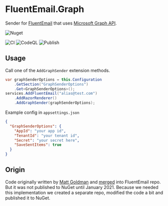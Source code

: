 # FluentEmail.Graph

Sender for [FluentEmail](https://github.com/lukencode/FluentEmail) that uses [Microsoft Graph API](https://docs.microsoft.com/en-us/graph/api/resources/mail-api-overview?view=graph-rest-1.0).

![Nuget](https://img.shields.io/nuget/v/FluentEmail.Graph)

![CI](https://github.com/NatchEurope/FluentEmail.Graph/workflows/CI/badge.svg)
![CodeQL](https://github.com/NatchEurope/FluentEmail.Graph/workflows/CodeQL/badge.svg)
![Publish](https://github.com/NatchEurope/FluentEmail.Graph/workflows/Publish/badge.svg)

## Usage

Call one of the `AddGraphSender` extension methods.

```csharp
var graphSenderOptions = this.Configuration
    .GetSection("GraphSenderOptions")
    .Get<GraphSenderOptions>();
services.AddFluentEmail("alias@test.com")
    .AddRazorRenderer()
    .AddGraphSender(graphSenderOptions);
```

Example config in `appsettings.json`

```json
{
  "GraphSenderOptions": {
    "AppId": "your app id",
    "TenantId": "your tenant id",
    "Secret": "your secret here",
    "SaveSentItems": true
  }
}
```

## Origin

Code originally written by [Matt Goldman](https://github.com/matt-goldman) and [merged](https://github.com/lukencode/FluentEmail/pull/218) into FluentEmail repo. But it was not published to NuGet until January 2021. Because we needed this implementation we created a separate repo, modified the code a bit and published it to NuGet.
